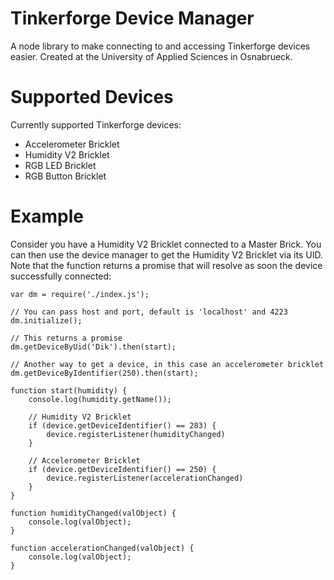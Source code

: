 # Tinkerforge Device Manager
A node library to make connecting to and accessing Tinkerforge devices easier. Created at the University of Applied Sciences in Osnabrueck.

# Supported Devices
Currently supported Tinkerforge devices:

- Accelerometer Bricklet
- Humidity V2 Bricklet
- RGB LED Bricklet
- RGB Button Bricklet

# Example
Consider you have a Humidity V2 Bricklet connected to a Master Brick. You can then use the device manager to get the Humidity V2 Bricklet via its UID. Note that the function returns a promise that will resolve as soon the device successfully connected:

```
var dm = require('./index.js');

// You can pass host and port, default is 'localhost' and 4223
dm.initialize();

// This returns a promise
dm.getDeviceByUid('Dik').then(start);

// Another way to get a device, in this case an accelerometer bricklet
dm.getDeviceByIdentifier(250).then(start);

function start(humidity) {
    console.log(humidity.getName());

    // Humidity V2 Bricklet
    if (device.getDeviceIdentifier() == 283) {
        device.registerListener(humidityChanged)
    }

    // Accelerometer Bricklet
    if (device.getDeviceIdentifier() == 250) {
        device.registerListener(accelerationChanged)
    }
}

function humidityChanged(valObject) {
    console.log(valObject);
}

function accelerationChanged(valObject) {
    console.log(valObject);
}
```